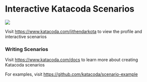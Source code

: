 # Interactive Katacoda Scenarios

[![](http://shields.katacoda.com/katacoda/jithendarkota/count.svg)](https://www.katacoda.com/jithendarkota "Get your profile on Katacoda.com")

Visit https://www.katacoda.com/jithendarkota to view the profile and interactive scenarios

### Writing Scenarios
Visit https://www.katacoda.com/docs to learn more about creating Katacoda scenarios

For examples, visit https://github.com/katacoda/scenario-example

